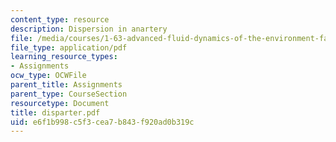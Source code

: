 ```yaml
---
content_type: resource
description: Dispersion in anartery
file: /media/courses/1-63-advanced-fluid-dynamics-of-the-environment-fall-2002/e6f1b998c5f3cea7b843f920ad0b319c_disparter.pdf
file_type: application/pdf
learning_resource_types:
- Assignments
ocw_type: OCWFile
parent_title: Assignments
parent_type: CourseSection
resourcetype: Document
title: disparter.pdf
uid: e6f1b998-c5f3-cea7-b843-f920ad0b319c
---
```

